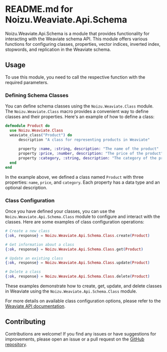 README.md for Noizu.Weaviate.Api.Schema
===================================

Noizu.Weaviate.Api.Schema is a module that provides functionality for interacting with the Weaviate schema API. This module offers various functions for configuring classes, properties, vector indices, inverted index, stopwords, and replication in the Weaviate schema.

## Usage

To use this module, you need to call the respective function with the required parameters.

### Defining Schema Classes

You can define schema classes using the `Noizu.Weaviate.Class` module. The `Noizu.Weaviate.Class` macro provides a convenient way to define classes and their properties. Here's an example of how to define a class:

```elixir
defmodule Product do
  use Noizu.Weaviate.Class
  weaviate_class("Product") do
      description "A class for representing products in Weaviate"
    
      property :name, :string, description: "The name of the product"
      property :price, :number, description: "The price of the product"
      property :category, :string, description: "The category of the product"
  end
end
```

In the example above, we defined a class named `Product` with three properties: `name`, `price`, and `category`. Each property has a data type and an optional description.

### Class Configuration

Once you have defined your classes, you can use the `Noizu.Weaviate.Api.Schema.Class` module to configure and interact with the classes. Here are some examples of class configuration operations:

```elixir
# Create a new class
{:ok, response} = Noizu.Weaviate.Api.Schema.Class.create(Product)

# Get information about a class
{:ok, response} = Noizu.Weaviate.Api.Schema.Class.get(Product)

# Update an existing class
{:ok, response} = Noizu.Weaviate.Api.Schema.Class.update(Product)

# Delete a class
{:ok, response} = Noizu.Weaviate.Api.Schema.Class.delete(Product)
```

These examples demonstrate how to create, get, update, and delete classes in Weaviate using the `Noizu.Weaviate.Api.Schema.Class` module.

For more details on available class configuration options, please refer to the [Weaviate API documentation](https://www.semi.technology/developers/weaviate/current/api-reference.html#tag/schemas/paths/~1schema~1classes/post).

## Contributing

Contributions are welcome! If you find any issues or have suggestions for improvements, please open an issue or a pull request on the [GitHub repository](https://github.com/noizu-weaviate/noizu_weaviate).
